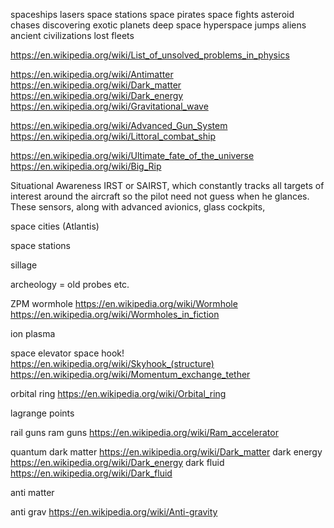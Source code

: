 
spaceships
lasers
space stations
space pirates
space fights
asteroid chases
discovering exotic planets
deep space
hyperspace jumps
aliens
ancient civilizations
lost fleets


https://en.wikipedia.org/wiki/List_of_unsolved_problems_in_physics


https://en.wikipedia.org/wiki/Antimatter
https://en.wikipedia.org/wiki/Dark_matter
https://en.wikipedia.org/wiki/Dark_energy
https://en.wikipedia.org/wiki/Gravitational_wave


https://en.wikipedia.org/wiki/Advanced_Gun_System
https://en.wikipedia.org/wiki/Littoral_combat_ship

https://en.wikipedia.org/wiki/Ultimate_fate_of_the_universe
https://en.wikipedia.org/wiki/Big_Rip

Situational Awareness IRST or SAIRST, which constantly tracks all targets of interest around the aircraft so the pilot need not guess when he glances. These sensors, along with advanced avionics, glass cockpits,

space cities (Atlantis)

space stations

sillage


archeology = old probes etc.

ZPM
wormhole https://en.wikipedia.org/wiki/Wormhole https://en.wikipedia.org/wiki/Wormholes_in_fiction

ion
plasma

space elevator
space hook! https://en.wikipedia.org/wiki/Skyhook_(structure)
https://en.wikipedia.org/wiki/Momentum_exchange_tether

orbital ring https://en.wikipedia.org/wiki/Orbital_ring

lagrange points

rail guns
ram guns https://en.wikipedia.org/wiki/Ram_accelerator

quantum
dark matter https://en.wikipedia.org/wiki/Dark_matter
dark energy https://en.wikipedia.org/wiki/Dark_energy
dark fluid https://en.wikipedia.org/wiki/Dark_fluid

anti matter

anti grav https://en.wikipedia.org/wiki/Anti-gravity
